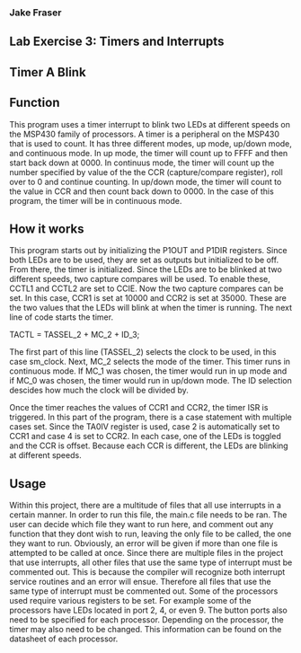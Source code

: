 ### Jake Fraser

## Lab Exercise 3: Timers and Interrupts
## Timer A Blink

## Function
This program uses a timer interrupt to blink two LEDs at different speeds on the MSP430 family of processors.
A timer is a peripheral on the MSP430 that is used to count. It has three different modes, up mode, up/down mode, and continuous mode. 
In up mode, the timer will count up to FFFF and then start back down at 0000. In continuus mode, 
the timer will count up the number specified by value of the the CCR (capture/compare register), roll over to 0 and continue counting. 
In up/down mode, the timer will count to the value in CCR and then count back down to 0000. In the case of this program, the timer will be in continuous mode.   

## How it works
This program starts out by initializing the P1OUT and P1DIR registers. Since both LEDs are to be used, they are set as outputs but initialized to be off.
From there, the timer is initialized. Since the LEDs are to be blinked at two different speeds, two capture compares will be used. To enable these, CCTL1 and CCTL2 are set to CCIE.
Now the two capture compares can be set. In this case, CCR1 is set at 10000 and CCR2 is set at 35000. These are the two values that the LEDs will blink at when the timer is running. 
The next line of code starts the timer. 

 TACTL  = TASSEL_2 + MC_2 + ID_3;

The first part of this line (TASSEL_2) selects the clock to be used, in this case sm_clock. Next, MC_2 selects the mode of the timer. This timer runs in continuous mode.
If MC_1 was chosen, the timer would run in up mode and if MC_0 was chosen, the timer would run in up/down mode. The ID selection descides how much the clock will be divided by.

Once the timer reaches the values of CCR1 and CCR2, the timer ISR is triggered. In this part of the program, there is a case statement with multiple cases set.
Since the TA0IV register is used, case 2 is automatically set to CCR1 and case 4 is set to CCR2. In each case, one of the LEDs is toggled and the CCR is offset. Because each CCR is different,
the LEDs are blinking at different speeds.   


## Usage
Within this project, there are a multitude of files that all use interrupts in a certain manner. In order to run this file, the main.c file needs to be ran.
The user can decide which file they want to run here, and comment out any function that they dont wish to run, leaving the only file to be called, the one they want to run.
Obviously, an error will be given if more than one file is attempted to be called at once. Since there are multiple files in the project that use interrupts, all other files that use the same type of interrupt must be commented out. 
This is because the compiler will recognize both interrupt service routines and an error will ensue. Therefore all files that use the same type of interrupt must be commented out. 
Some of the processors used require various registers to be set. For example some of the processors have LEDs located in port 2, 4, or even 9. The button ports also need to be specified for each processor. Depending on the processor, the timer may also need to be changed.
This information can be found on the datasheet of each processor. 


